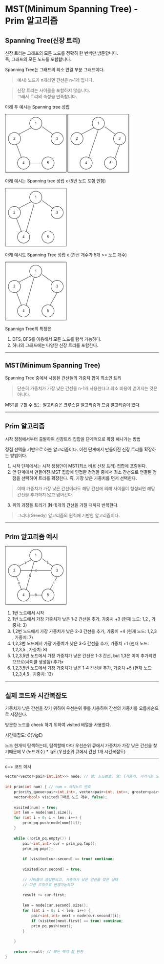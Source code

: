 # MST(Minimum Spanning Tree) - Prim 알고리즘

## Spanning Tree(신장 트리)

신장 트리는 그래프의 모든 노드를 정확히 한 번씩만 방문합니다.  
즉, 그래프의 모든 노드를 포함합니다.

Spanning Tree는 그래프의 최소 연결 부분 그래프이다.
> 예시) 노드가 n개라면 간선은 n-1개 입니다.

> 신장 트리는 사이클을 포함하지 않습니다.  
> 그래서 트리의 속성을 만족합니다. 

아래 두 예시는 Spanning tree 성립

![spanning_tree.png](..%2Fimage%2Fspanning_tree.png)
![spanning_tree2.png](..%2Fimage%2Fspanning_tree2.png)

아래 예시는 Spanning tree 성립 x (5번 노드 포함 안함)

![spanning_treeX.png](..%2Fimage%2Fspanning_treeX.png)

아래 예시도 Spanning Tree 성립 x (간선 개수가 5개 >= 노드 개수)

![spanning_treeX2.png](..%2Fimage%2Fspanning_treeX2.png)

Spannign Tree의 특징은
1. DFS, BFS를 이용해서 모든 노드를 탐색 가능하다.
2. 하나의 그래프에는 다양한 신장 트리를 포함한다.

---

## MST(Minimum Spanning Tree)
Spanning Tree 중에서 사용된 간선들의 가중치 합이 최소인 트리
> 단순히 가중치가 가장 낮은 간선을 n-1개 사용한다고 최소 비용이 얻어지는 것은 아니다.

MST를 구할 수 있는 알고리즘은 크루스칼 알고리즘과 프림 알고리즘이 있다.

---

## Prim 알고리즘

시작 정점에서부터 출발하여 신장트리 집합을 단계적으로 확장 해나가는 방법

정점 선택을 기반으로 하는 알고리즘이다.
이전 단계에서 만들어진 신장 트리를 확장하는 방법이다.

1. 시작 단계에서는 시작 정점만이 MST(최소 비용 신장 트리) 집합에 포함된다.
2. 앞 단계에서 만들어진 MST 집합에 인접한 정점들 중에서 최소 간선으로 연결된 정점을 선택하여 트리를 확장한다.
즉, 가장 낮은 가중치를 먼저 선택한다.
> 이때 가중치가 가장 낮은 간선이라도 해당 간선에 의해 사이클이 형성되면 해당 간선을 추가하지 않고 넘어간다.
3. 위의 과정을 트리가 (N-1)개의 간선을 가질 때까지 반복한다.

> 그리디(Greedy) 알고리즘의 원칙에 기반한 알고리즘이다.

---

## Prim 알고리즘 예시

![spanning_tree_weight.png](..%2Fimage%2Fspanning_tree_weight.png)

1. 1번 노드에서 시작
2. 1번 노드에서 가장 가중치가 낮은 1-2 간선을 추가, 가중치 +3 (현재 노드: 1,2 , 가중치: 3)
3. 1,2번 노드에서 가장 가중치가 낮은 2-3 간선을 추가, 가중치 +4 (현재 노드: 1,2,3 , 가중치: 7)
4. 1,2,3번 노드에서 가장 가중치가 낮은 3-5 간선을 추가, 가중치 +1 (현재 노드: 1,2,3,5 , 가중치: 8)
5. 1,2,3,5번 노드에서 가장 가중치가 낮은 간선은 1-3 간선, but 1,3은 이미 추가되있으므로(사이클 생성됨) 추가x
6. 1,2,3,5번 노드에서 가장 가중치가 낮은 1-4 간선을 추가, 가중치 +5 (현재 노드: 1,2,3,4,5 , 가중치: 13)

---
## 실제 코드와 시간복잡도
가중치가 낮은 간선을 찾기 위하여 우선순위 큐를 사용하여 간선의 가중치를 오름차순으로 저장한다.

방문한 노드를 check 하기 위하여 visited 배열을 사용한다.

시간복잡도: $O(VlgE)$

노드 한개씩 탐색하는데, 탐색할때 마다 우선순위 큐에서 가중치가 가장 낮은 간선을 찾기때문에 V (노드개수) * lgE (우선순위 큐에서 간선 1개 시간복잡도) 

---

c++ 코드 예시
```cpp
vector<vector<pair<int,int>>> node; // 행: 노드번호, 열: {가중치, 가리키는 노드 번호} 

int prim(int num) { // num = 시작노드 번호
    priority_queue<pair<int,int>, vector<pair<int, int>>, greater<pair<int,int>>> prim_pq;
    vector<bool> visited(그래프 노드 개수, false);
    
	visited[num] = true;
	int len = node[num].size();
	for (int i = 0; i < len; i++) {
		prim_pq.push(node[num][i]);
	}

	while (!prim_pq.empty()) {
		pair<int,int> cur = prim_pq.top();
		prim_pq.pop();

		if (visited[cur.second] == true) continue;
		
		visited[cur.second] = true;
		
		// 사이클이 생성안되고, 가중치가 낮은 간선을 찾은 상태
		// 다른 로직으로 변경가능하다
		
		result += cur.first;

		len = node[cur.second].size();
		for (int i = 0; i < len; i++) {
			pair<int,int> next = node[cur.second][i];
			if (visited[next.first] == true) continue;
			prim_pq.push(next);
		}
		
	}
    
    return result; // 모든 엣지 합 반환
}
```